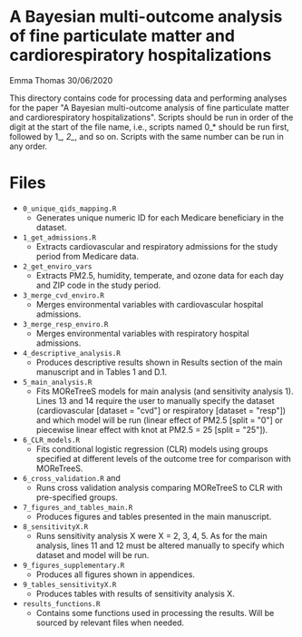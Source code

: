 A Bayesian multi-outcome analysis of fine particulate matter and cardiorespiratory hospitalizations
================
Emma Thomas
30/06/2020

This directory contains code for processing data and performing analyses for the paper "A Bayesian multi-outcome analysis of fine particulate matter and cardiorespiratory hospitalizations".
Scripts should be run in order of the digit at the start of the file name, i.e., scripts named 0_* should be run first, followed by 1_*, 2_*, and so on. Scripts with the same number can be run in any order.

# Files

  - `0_unique_qids_mapping.R`
      - Generates unique numeric ID for each Medicare beneficiary in the dataset.
  - `1_get_admissions.R`
      - Extracts cardiovascular and respiratory admissions for the study period from Medicare data.
  - `2_get_enviro_vars`
      - Extracts PM2.5, humidity, temperate, and ozone data for each day and ZIP code in the study period.
  - `3_merge_cvd_enviro.R`
      - Merges environmental variables with cardiovascular hospital admissions.
  - `3_merge_resp_enviro.R`
      - Merges environmental variables with respiratory hospital admissions.
  - `4_descriptive_analysis.R`
      - Produces descriptive results shown in Results section of the main manuscript and in Tables 1 and D.1.
  - `5_main_analysis.R`
      - Fits MOReTreeS models for main analysis (and sensitivity analysis 1). Lines 13 and 14 require the user to manually specify the dataset (cardiovascular [dataset = "cvd"] or respiratory [dataset = "resp"]) and which model will be run (linear effect of PM2.5 [split = "0"] or piecewise linear effect with knot at PM2.5 = 25 [split = "25"]).
  - `6_CLR_models.R`
      - Fits conditional logistic regression (CLR) models using groups specified at different levels of the outcome tree for comparison with MOReTreeS.
  - `6_cross_validation.R` and
      - Runs cross validation analysis comparing MOReTreeS to CLR with pre-specified groups.
  - `7_figures_and_tables_main.R`
      - Produces figures and tables presented in the main manuscript.
  - `8_sensitivityX.R`
      - Runs sensitivity analysis X were X = 2, 3, 4, 5. As for the main analysis, lines 11 and 12 must be altered manually to specify which dataset and model will be run.
  - `9_figures_supplementary.R`
      - Produces all figures shown in appendices.
  - `9_tables_sensitivityX.R`
      - Produces tables with results of sensitivity analysis X.
  - `results_functions.R`
      - Contains some functions used in processing the results. Will be sourced by relevant files when needed.
